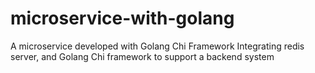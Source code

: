 # microservice-with-golang
 A microservice developed with Golang Chi Framework
Integrating redis server, and Golang Chi framework to support a backend system 